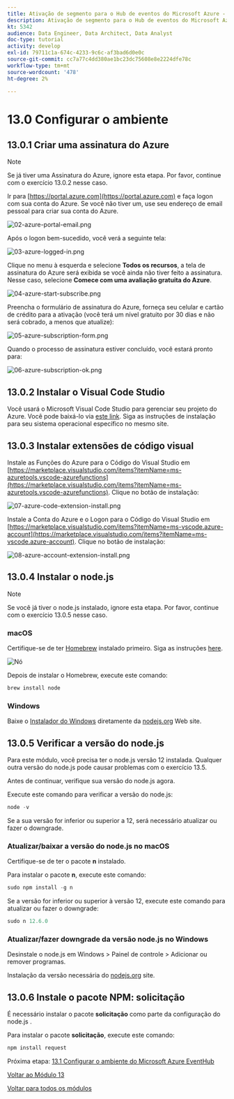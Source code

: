 ```yaml
---
title: Ativação de segmento para o Hub de eventos do Microsoft Azure - Configurar o ambiente do Microsoft Azure
description: Ativação de segmento para o Hub de eventos do Microsoft Azure - Configurar o ambiente do Microsoft Azure
kt: 5342
audience: Data Engineer, Data Architect, Data Analyst
doc-type: tutorial
activity: develop
exl-id: 79711c1a-674c-4233-9c6c-af3bad6d0e0c
source-git-commit: cc7a77c4dd380ae1bc23dc75608e8e2224dfe78c
workflow-type: tm+mt
source-wordcount: '478'
ht-degree: 2%

---
```


# 13.0 Configurar o ambiente

## 13.0.1 Criar uma assinatura do Azure

>[!NOTE]
>
>Se já tiver uma Assinatura do Azure, ignore esta etapa. Por favor, continue com o exercício 13.0.2 nesse caso.

Ir para [https://portal.azure.com](https://portal.azure.com) e faça logon com sua conta do Azure. Se você não tiver um, use seu endereço de email pessoal para criar sua conta do Azure.

![02-azure-portal-email.png](./images/02-azure-portal-email.png)

Após o logon bem-sucedido, você verá a seguinte tela:

![03-azure-logged-in.png](./images/03-azure-logged-in.png)

Clique no menu à esquerda e selecione **Todos os recursos**, a tela de assinatura do Azure será exibida se você ainda não tiver feito a assinatura. Nesse caso, selecione **Comece com uma avaliação gratuita do Azure**.

![04-azure-start-subscribe.png](./images/04-azure-start-subscribe.png)

Preencha o formulário de assinatura do Azure, forneça seu celular e cartão de crédito para a ativação (você terá um nível gratuito por 30 dias e não será cobrado, a menos que atualize):

![05-azure-subscription-form.png](./images/05-azure-subscription-form.png)

Quando o processo de assinatura estiver concluído, você estará pronto para:

![06-azure-subscription-ok.png](./images/06-azure-subscription-ok.png)


## 13.0.2 Instalar o Visual Code Studio

Você usará o Microsoft Visual Code Studio para gerenciar seu projeto do Azure. Você pode baixá-lo via [este link](https://code.visualstudio.com/download). Siga as instruções de instalação para seu sistema operacional específico no mesmo site.

## 13.0.3 Instalar extensões de código visual

Instale as Funções do Azure para o Código do Visual Studio em [https://marketplace.visualstudio.com/items?itemName=ms-azuretools.vscode-azurefunctions](https://marketplace.visualstudio.com/items?itemName=ms-azuretools.vscode-azurefunctions). Clique no botão de instalação:

![07-azure-code-extension-install.png](./images/07-azure-code-extension-install.png)

Instale a Conta do Azure e o Logon para o Código do Visual Studio em [https://marketplace.visualstudio.com/items?itemName=ms-vscode.azure-account](https://marketplace.visualstudio.com/items?itemName=ms-vscode.azure-account). Clique no botão de instalação:

![08-azure-account-extension-install.png](./images/08-azure-account-extension-install.png)

## 13.0.4 Instalar o node.js

>[!NOTE]
>
>Se você já tiver o node.js instalado, ignore esta etapa. Por favor, continue com o exercício 13.0.5 nesse caso.

### macOS

Certifique-se de ter [Homebrew](https://brew.sh/) instalado primeiro. Siga as instruções [here](https://brew.sh/).

![Nó](./images/brew.png)

Depois de instalar o Homebrew, execute este comando:

```javascript
brew install node
```

### Windows

Baixe o [Instalador do Windows](https://nodejs.org/en/#home-downloadhead) diretamente da [nodejs.org](https://nodejs.org/en/) Web site.

## 13.0.5 Verificar a versão do node.js

Para este módulo, você precisa ter o node.js versão 12 instalada. Qualquer outra versão do node.js pode causar problemas com o exercício 13.5.

Antes de continuar, verifique sua versão do node.js agora.

Execute este comando para verificar a versão do node.js:

```javascript
node -v
```

Se a sua versão for inferior ou superior a 12, será necessário atualizar ou fazer o downgrade.

### Atualizar/baixar a versão do node.js no macOS

Certifique-se de ter o pacote **n** instalado.

Para instalar o pacote **n**, execute este comando:

```javascript
sudo npm install -g n
```

Se a versão for inferior ou superior à versão 12, execute este comando para atualizar ou fazer o downgrade:

```javascript
sudo n 12.6.0
```

### Atualizar/fazer downgrade da versão node.js no Windows

Desinstale o node.js em Windows > Painel de controle > Adicionar ou remover programas.

Instalação da versão necessária do [nodejs.org](https://nodejs.org/en/) site.

## 13.0.6 Instale o pacote NPM: solicitação

É necessário instalar o pacote **solicitação** como parte da configuração do node.js .

Para instalar o pacote **solicitação**, execute este comando:

```javascript
npm install request
```


Próxima etapa: [13.1 Configurar o ambiente do Microsoft Azure EventHub](./ex1.md)

[Voltar ao Módulo 13](./segment-activation-microsoft-azure-eventhub.md)

[Voltar para todos os módulos](./../../overview.md)
